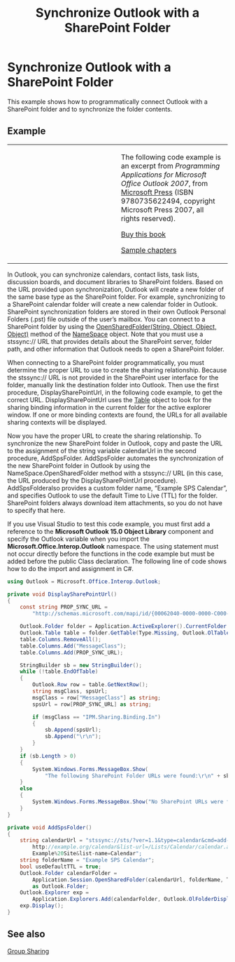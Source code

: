 ﻿---
title: 'Synchronize Outlook with a SharePoint Folder'
TOCTitle: 'Synchronize Outlook with a SharePoint Folder'
ms:assetid: fecb04ab-39c6-43e1-9a21-12ecb29d94fb
ms:mtpsurl: https://msdn.microsoft.com/en-us/library/Ff424483(v=office.15)
ms:contentKeyID: 55119853
ms.date: 07/24/2014
mtps_version: v=office.15


---

# Synchronize Outlook with a SharePoint Folder

This example shows how to programmatically connect Outlook with a SharePoint folder and to synchronize the folder contents.

## Example

<table>
<colgroup>
<col style="width: 50%" />
<col style="width: 50%" />
</colgroup>
<tbody>
<tr class="odd">
<td><p></p></td>
<td><p>The following code example is an excerpt from <em>Programming Applications for Microsoft Office Outlook 2007</em>, from <a href="http://www.microsoft.com/learning/books/default.mspx">Microsoft Press</a> (ISBN 9780735622494, copyright Microsoft Press 2007, all rights reserved).</p>
<p><a href="http://www.amazon.com/gp/product/0735622493?ie=utf8%26tag=msmsdn-20%26linkcode=as2%26camp=1789%26creative=9325%26creativeasin=0735622493">Buy this book</a></p>
<p><a href="https://msdn.microsoft.com/en-us/library/cc513844(v=office.15)">Sample chapters</a></p></td>
</tr>
</tbody>
</table>


In Outlook, you can synchronize calendars, contact lists, task lists, discussion boards, and document libraries to SharePoint folders. Based on the URL provided upon synchronization, Outlook will create a new folder of the same base type as the SharePoint folder. For example, synchronizing to a SharePoint calendar folder will create a new calendar folder in Outlook. SharePoint synchronization folders are stored in their own Outlook Personal Folders (.pst) file outside of the user’s mailbox. You can connect to a SharePoint folder by using the [OpenSharedFolder(String, Object, Object, Object)](https://msdn.microsoft.com/en-us/library/bb610157\(v=office.15\)) method of the [NameSpace](https://msdn.microsoft.com/en-us/library/bb645857\(v=office.15\)) object. Note that you must use a stssync:// URL that provides details about the SharePoint server, folder path, and other information that Outlook needs to open a SharePoint folder.

When connecting to a SharePoint folder programmatically, you must determine the proper URL to use to create the sharing relationship. Because the stssync:// URL is not provided in the SharePoint user interface for the folder, manually link the destination folder into Outlook. Then use the first procedure, DisplaySharePointUrl, in the following code example, to get the correct URL. DisplaySharePointUrl uses the [Table](https://msdn.microsoft.com/en-us/library/bb652856\(v=office.15\)) object to look for the sharing binding information in the current folder for the active explorer window. If one or more binding contexts are found, the URLs for all available sharing contexts will be displayed.

Now you have the proper URL to create the sharing relationship. To synchronize the new SharePoint folder in Outlook, copy and paste the URL to the assignment of the string variable calendarUrl in the second procedure, AddSpsFolder. AddSpsFolder automates the synchronization of the new SharePoint folder in Outlook by using the NameSpace.OpenSharedFolder method with a stssync:// URL (in this case, the URL produced by the DisplaySharePointUrl procedure). AddSpsFolderalso provides a custom folder name, “Example SPS Calendar”, and specifies Outlook to use the default Time to Live (TTL) for the folder. SharePoint folders always download item attachments, so you do not have to specify that here.

If you use Visual Studio to test this code example, you must first add a reference to the **Microsoft Outlook 15.0 Object Library** component and specify the Outlook variable when you import the **Microsoft.Office.Interop.Outlook** namespace. The using statement must not occur directly before the functions in the code example but must be added before the public Class declaration. The following line of code shows how to do the import and assignment in C\#.

```csharp
using Outlook = Microsoft.Office.Interop.Outlook;
```

```csharp
private void DisplaySharePointUrl()
{
    const string PROP_SYNC_URL = 
        "http://schemas.microsoft.com/mapi/id/{00062040-0000-0000-C000-000000000046}/8A24001E";

    Outlook.Folder folder = Application.ActiveExplorer().CurrentFolder as Outlook.Folder;
    Outlook.Table table = folder.GetTable(Type.Missing, Outlook.OlTableContents.olHiddenItems);
    table.Columns.RemoveAll();
    table.Columns.Add("MessageClass");
    table.Columns.Add(PROP_SYNC_URL);

    StringBuilder sb = new StringBuilder();
    while (!table.EndOfTable)
    {
        Outlook.Row row = table.GetNextRow();
        string msgClass, spsUrl;
        msgClass = row["MessageClass"] as string;
        spsUrl = row[PROP_SYNC_URL] as string;

        if (msgClass == "IPM.Sharing.Binding.In")
        {
            sb.Append(spsUrl);
            sb.Append("\r\n");
        }
    }
    if (sb.Length > 0)
    {
        System.Windows.Forms.MessageBox.Show(
            "The following SharePoint Folder URLs were found:\r\n" + sb.ToString());
    }
    else
    {
        System.Windows.Forms.MessageBox.Show("No SharePoint URLs were found in this folder.");
    }
}

private void AddSpsFolder()
{
    string calendarUrl = "stssync://sts/?ver=1.1&type=calendar&cmd=add-folder&base-url=
        http://example.org/calendar&list-url=/Lists/Calendar/calendar.aspx&guid=&site-name=
        Example%20Site&list-name=Calendar";
    string folderName = "Example SPS Calendar";
    bool useDefaultTTL = true;
    Outlook.Folder calendarFolder =
        Application.Session.OpenSharedFolder(calendarUrl, folderName, Type.Missing, useDefaultTTL) 
        as Outlook.Folder;
    Outlook.Explorer exp =
        Application.Explorers.Add(calendarFolder, Outlook.OlFolderDisplayMode.olFolderDisplayNormal);
    exp.Display();
}
```

## See also



[Group Sharing](group-sharing.md)

